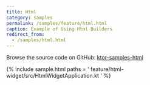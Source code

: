 ```yaml
---
title: Html
category: samples
permalink: /samples/feature/html.html
caption: Example of Using Html Builders
redirect_from:
  - /samples/html.html
---
```


Browse the source code on GitHub: [ktor-samples-html](https://github.com/ktorio/ktor-samples/tree/master/generic/samples/html-widget)

{% include sample.html paths = '
    feature/html-widget/src/HtmlWidgetApplication.kt
' %}
